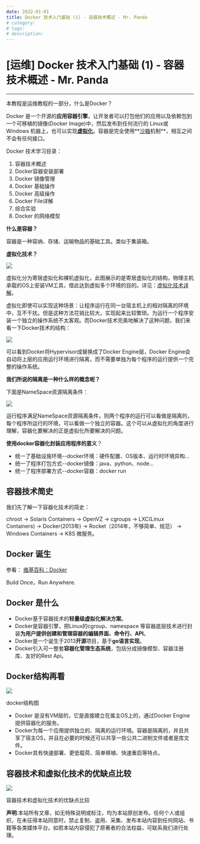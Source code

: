 ```yaml
---
date: 2022-01-01
title: Docker 技术入门基础 (1) - 容器技术概述 - Mr. Panda
# category: 
# tags: 
# description:
---
```


# [运维] Docker 技术入门基础 (1) - 容器技术概述 - Mr. Panda

---
本教程是运维教程的一部分，什么是Docker？

Docker 是一个开源的**应用容器引擎**，让开发者可以打包他们的应用以及依赖包到一个可移植的镜像(Docker Image)中，然后发布到任何流行的 Linux或Windows 机器上，也可以实现[**虚拟化**](https://baike.baidu.com/item/%E8%99%9A%E6%8B%9F%E5%8C%96/547949)。容器是完全使用**[沙箱](https://baike.baidu.com/item/%E6%B2%99%E7%AE%B1/393318)机制**，相互之间不会有任何接口。

Docker 技术学习目录：

1.  容器技术概述
2.  Docker容器安装部署
3.  Docker 镜像管理
4.  Docker 基础操作
5.  Docker 高级操作
6.  Docker File详解
7.  综合实验
8.  Docker 的网络模型

**什么是容器？**

容器是一种容纳、存储、运输物品的基础工具。类似于集装箱。

**虚拟化技术？**

![](https://www.jonsam.site/wp-content/uploads/2021/05/1622392833-image.png)

虚拟化分为寄居虚拟化和裸机虚拟化，此图展示的是寄居虚拟化的结构，物理主机承载的OS上安装VM工具，借此达到虚拟多个环境的目的。详见：[虚拟化技术详解](https://blog.csdn.net/gui951753/article/details/81045508)。

虚拟化即使可以实现这种场景：让程序运行在同一台宿主机上的相对隔离的环境中，互不干扰。但是这种方法花销比较大，实现起来比较繁琐。为运行一个程序安装一个独立的操作系统不太客观。而Docker技术完美地解决了这种问题，我们来看一下Docker技术的结构：

![](https://www.jonsam.site/wp-content/uploads/2021/05/1622393622-image.png)

可以看到Docker将Hypervisor成替换成了Docker Engine层，Docker Engine会自动将上层的应用运行环境进行隔离，而不需要单独为每个程序的运行提供一个完整的操作系统。

**我们所说的隔离是一种什么样的概念呢？**

下面是NameSpace资源隔离条件：

![](https://www.jonsam.site/wp-content/uploads/2021/05/1622393915-image.png)

运行程序满足NameSpace资源隔离条件，则两个程序的运行可以看做是隔离的，每个程序所运行的环境，可以看做一个独立的容器。这个可以从虚拟化的角度进行理解，容器化要解决的正是虚拟化所要解决的问题。

**使用docker容器化封装应用程序的意义**？

-   统一了基础设施环境--docker环境：硬件配置、OS版本、运行时环境异构...
-   统一了程序打包方式--docker镜像：java、python、node...
-   统一了程序部署方式--docker容器：docker run

## 容器技术简史

我们先了解一下容器化技术的简史：

chroot -> Solaris Containers -> OpenVZ -> cgroups -> LXC(Linux Containers) -> Docker(2013年) -> Rocket（2014年，不够简单、规范） -> Windows Containers -> K8S 微服务。

## Docker 诞生

参看： [维基百科：Docker](https://m.hk.guom.site/wiki/Docker)

Build Once，Run Anywhere.

## Docker 是什么

-   Docker基于容器技术的**轻量级虚拟化解决方案**。
-   Docker是容器引擎，把Linux的cgroup、namespace 等容器底层技术进行封装**为用户提供创建和管理容器的编辑界面、命令行、API**。
-   Docker是一个诞生于2013**开源**项目，基于**go语言实现**。
-   Docker引入可一整套**容器化管理生态系统**，包括分成镜像模型、容器注册库、友好的Rest Api。

## Docker结构再看

![](https://www.jonsam.site/wp-content/uploads/2021/05/1622395217-image.png)

docker结构图

-   Docker 是没有VM层的，它是直接建立在属主OS上的，通过Docker Engine 提供容器化的服务。
-   Docker为每一个应用提供独立的、隔离的运行环境。容器是隔离的，并且共享了宿主OS，并且在必要的时候还可以共享一些公共二进制文件或者是库文件。
-   Docker具有快速部署、更低载荷、简单移植、快速重启等特点。

## 容器技术和虚拟化技术的优缺点比较

![](https://www.jonsam.site/wp-content/uploads/2021/05/1622395680-image.png)

容器技术和虚拟化技术的优缺点比较

**声明**:本站所有文章，如无特殊说明或标注，均为本站原创发布。任何个人或组织，在未征得本站同意时，禁止复制、盗用、采集、发布本站内容到任何网站、书籍等各类媒体平台。如若本站内容侵犯了原著者的合法权益，可联系我们进行处理。
